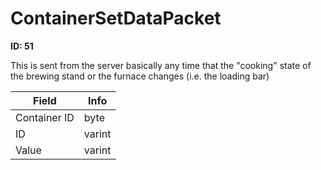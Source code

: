 # ContainerSetDataPacket

__ID: 51__

This is sent from the server basically any time that the "cooking" state of the brewing stand or the furnace changes (i.e. the loading bar)

<table><thead><tr><th>Field</th><th>Info</th></tr></thead><tbody>
<tr><td>Container ID</td><td>byte</td></tr>
<tr><td>ID</td><td>varint</td></tr>
<tr><td>Value</td><td>varint</td></tr>
</tbody></table>